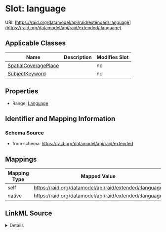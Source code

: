 

# Slot: language



URI: [https://raid.org/datamodel/api/raid/extended/:language](https://raid.org/datamodel/api/raid/extended/:language)



<!-- no inheritance hierarchy -->





## Applicable Classes

| Name | Description | Modifies Slot |
| --- | --- | --- |
| [SpatialCoveragePlace](../classes/SpatialCoveragePlace.md) |  |  no  |
| [SubjectKeyword](../classes/SubjectKeyword.md) |  |  no  |







## Properties

* Range: [Language](../classes/Language.md)





## Identifier and Mapping Information







### Schema Source


* from schema: https://raid.org/datamodel/api/raid/extended




## Mappings

| Mapping Type | Mapped Value |
| ---  | ---  |
| self | https://raid.org/datamodel/api/raid/extended/:language |
| native | https://raid.org/datamodel/api/raid/extended/:language |




## LinkML Source

<details>
```yaml
name: language
from_schema: https://raid.org/datamodel/api/raid/extended
rank: 1000
alias: language
domain_of:
- SubjectKeyword
- SpatialCoveragePlace
range: Language

```
</details>